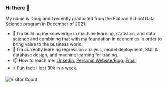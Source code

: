 ### Hi there 👋

My name is Doug and I recently graduated from the Flatiron School Data Science program in December of 2021.

- 🔭 I’m building my knowledge in machine learning, statistics, and data science and combining that with my foundation in economics in order to bring value to the business world. 
- 🌱 I’m currently learning regression analysis, model deployment, SQL & database design, and machine learning for trading.
- 📫 How to reach me: [Linkedin](https://www.linkedin.com/in/douglas-mill-854698133/), [Personal Website/Blog](https://cyborgtraders.com), [Email](mailto:douglas_mill@live.com)
- ⚡ Fun fact: I lost 30k in a week.

![Visitor Count](https://komarev.com/ghpvc/?username=cyborgsage)

<!--
**cyborgsage/cyborgsage** is a ✨ _special_ ✨ repository because its `README.md` (this file) appears on your GitHub profile.

Here are some ideas to get you started:

- 🔭 I’m currently working on ...
- 🌱 I’m currently learning ...
- 👯 I’m looking to collaborate on ...
- 🤔 I’m looking for help with ...
- 💬 Ask me about ...
- 📫 How to reach me: ...
- 😄 Pronouns: ...
- ⚡ Fun fact: ...
-->
